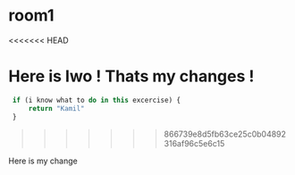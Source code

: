 # room1

<<<<<<< HEAD

Here is Iwo ! Thats my changes !
=======
```javascript
 if (i know what to do in this excercise) {
     return "Kamil"
 }
```
>>>>>>> 866739e8d5fb63ce25c0b04892316af96c5e6c15



Here is my change